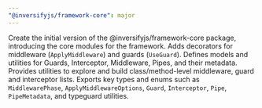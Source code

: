 ```yaml
---
"@inversifyjs/framework-core": major
---
```


Create the initial version of the @inversifyjs/framework-core package, introducing the core modules for the framework.
  Adds decorators for middleware (`ApplyMiddleware`) and guards (`UseGuard`).
  Defines models and utilities for Guards, Interceptor, Middleware, Pipes, and their metadata.
  Provides utilities to explore and build class/method-level middleware, guard and interceptor lists.
  Exports key types and enums such as `MiddlewarePhase`, `ApplyMiddlewareOptions`, `Guard`, `Interceptor`, `Pipe`, `PipeMetadata`, and typeguard utilities.
